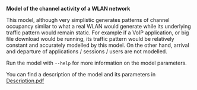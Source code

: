 **Model of the channel activity of a WLAN network**

This model, although very simplistic generates patterns of channel occupancy
similar to what a real WLAN would generate while its underlying traffic pattern
would remain static.
For example if a VoIP application, or big file download would be running,
its traffic pattern would be relatively constant and accurately modelled
by this model.
On the other hand, arrival and departure of applications / sessions / users
are not modelled.

Run the model with `--help` for more information on the model parameters.

You can find a description of the model and its parameters in
[Description.pdf](./Description.pdf)
